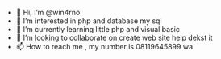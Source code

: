 - 👋 Hi, I’m @win4rno
- 👀 I’m interested in php and database my sql
- 🌱 I’m currently learning little php and visual basic 
- 💞️ I’m looking to collaborate on create web site help dekst it 
- 📫 How to reach me , my number is 08119645899 wa

<!---
win4rno/win4rno is a ✨ special ✨ repository because its `README.md` (this file) appears on your GitHub profile.
You can click the Preview link to take a look at your changes.
--->
